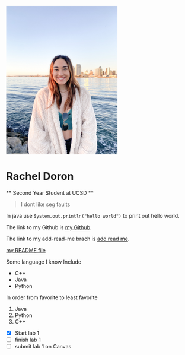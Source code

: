<img src="./IMG_0412.JPG" 
     width="300" 
     height="400" />

# Rachel Doron 
** Second Year Student at UCSD ** 
> I dont like seg faults 

In java use `System.out.println("hello world")` to print out hello world.  

The link to my Github is [my Github](https://github.com/rdoron/CSE110-lab1).

The link to my add-read-me brach is [add read me](https://github.com/rdoron/CSE110-lab1/tree/add-read-me#cse110-lab1). 

[my README file](./README.md) 

Some language I know Include 
- C++
- Java
- Python 
  

In order from favorite to least favorite 
1. Java 
2. Python 
3. C++ 

- [x] Start lab 1
- [ ] finish lab 1 
- [ ] submit lab 1 on Canvas 
